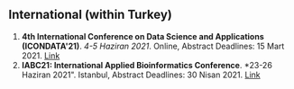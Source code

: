 ## International (within Turkey)

1. **4th International Conference on Data Science and Applications (ICONDATA'21)**. *4-5 Haziran 2021*. Online, Abstract Deadlines: 15 Mart 2021. [Link](http://www.icondata.org/tr/)
2. **IABC21: International Applied Bioinformatics Conference**. *23-26 Haziran 2021". Istanbul, Abstract Deadlines: 30 Nisan 2021. [Link](https://iabconference.com/)

